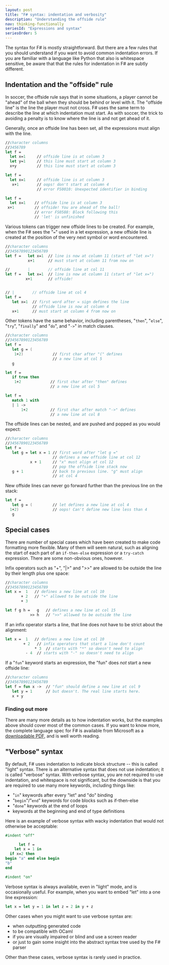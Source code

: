 ```yaml
---
layout: post
title: "F# syntax: indentation and verbosity"
description: "Understanding the offside rule"
nav: thinking-functionally
seriesId: "Expressions and syntax"
seriesOrder: 5
---
```


The syntax for F# is mostly straightforward. But there are a few rules that you should understand if you want to avoid common indentation errors.  If you are familiar with a language like Python that also is whitespace sensitive, be aware that that the rules for indentation in F# are subtly different.

## Indentation and the "offside" rule ##

In soccer, the offside rule says that in some situations, a player cannot be "ahead" of the ball when they should be behind or level with it. The "offside line" is the line the player must not cross. F# uses the same term to describe the line at which indentation must start. As with soccer, the trick to avoiding a penalty is to know where the line is and not get ahead of it.

Generally, once an offside line has been set, all the expressions must align with the line.

```fsharp
//character columns
//3456789
let f = 
  let x=1     // offside line is at column 3
  let y=1     // this line must start at column 3
  x+y         // this line must start at column 3 

let f = 
  let x=1     // offside line is at column 3 
   x+1        // oops! don't start at column 4
              // error FS0010: Unexpected identifier in binding

let f = 
  let x=1    // offside line is at column 3 
 x+1         // offside! You are ahead of the ball!
             // error FS0588: Block following this 
             // 'let' is unfinished
```

Various tokens can trigger new offside lines to be created. For example, when the F# sees the "`=`" used in a let expression, a new offside line is created at the position of the very next symbol or word encountered.

```fsharp
//character columns
//34567890123456789
let f =   let x=1  // line is now at column 11 (start of "let x=")
          x+1      // must start at column 11 from now on

//        |        // offside line at col 11 
let f =   let x=1  // line is now at column 11 (start of "let x=")
         x+1       // offside!


// |        // offside line at col 4
let f =  
   let x=1  // first word after = sign defines the line 
            // offside line is now at column 4
   x+1      // must start at column 4 from now on
```

Other tokens have the same behavior, including parentheses, "`then`", "`else`", "`try`", "`finally`" and "`do`", and "`->`" in match clauses.

```fsharp
//character columns
//34567890123456789
let f = 
   let g = (         
    1+2)             // first char after "(" defines 
                     // a new line at col 5
   g 

let f = 
   if true then
    1+2             // first char after "then" defines 
                    // a new line at col 5

let f = 
   match 1 with 
   | 1 ->
       1+2          // first char after match "->" defines 
                    // a new line at col 8
```

The offside lines can be nested, and are pushed and popped as you would expect:

```fsharp
//character columns
//34567890123456789
let f = 
   let g = let x = 1 // first word after "let g =" 
                     // defines a new offside line at col 12
           x + 1     // "x" must align at col 12
                     // pop the offside line stack now
   g + 1             // back to previous line. "g" must align
                     // at col 4
```

New offside lines can never go forward further than the previous line on the stack:

```fsharp
let f = 
   let g = (         // let defines a new line at col 4
  1+2)               // oops! Can't define new line less than 4
   g 
```

## Special cases ##

There are number of special cases which have been created to make code formatting more flexible.  Many of them will seem natural, such as aligning the start of each part of an `if-then-else` expression or a `try-catch` expression. There are some non-obvious ones, however.

Infix operators such as "+", "|>" and ">>" are allowed to be outside the line by their length plus one space:

```fsharp
//character columns
//34567890123456789
let x =  1   // defines a new line at col 10
       + 2   // "+" allowed to be outside the line
       + 3

let f g h =   g   // defines a new line at col 15
           >> h   // ">>" allowed to be outside the line
```

If an infix operator starts a line, that line does not have to be strict about the alignment:

```fsharp
let x =  1   // defines a new line at col 10
        + 2   // infix operators that start a line don't count
             * 3  // starts with "*" so doesn't need to align
         - 4  // starts with "-" so doesn't need to align
```

If a "`fun`" keyword starts an expression, the "fun" does *not* start a new offside line:

```fsharp
//character columns
//34567890123456789
let f = fun x ->  // "fun" should define a new line at col 9
   let y = 1      // but doesn't. The real line starts here.
   x + y          
```

### Finding out more 

There are many more details as to how indentation works, but the examples above should cover most of the common cases. If you want to know more, the complete language spec for F# is available from Microsoft as a [downloadable PDF](http://research.microsoft.com/en-us/um/cambridge/projects/fsharp/manual/spec.pdf), and is well worth reading.

## "Verbose" syntax

By default, F# uses indentation to indicate block structure -- this is called "light" syntax. There is an alternative syntax that does not use indentation; it is called "verbose" syntax.  With verbose syntax, you are not required to use indentation, and whitespace is not significant, but the downside is that you are required to use many more keywords, including things like:

* "`in`" keywords after every "let" and "do" binding
* "`begin`"/"`end`" keywords for code blocks such as if-then-else
* "`done`" keywords at the end of loops
* keywords at the beginning and end of type definitions

Here is an example of verbose syntax with wacky indentation that would not otherwise be acceptable:

```fsharp
#indent "off"

      let f = 
    let x = 1 in
  if x=2 then 
begin "a" end else begin
"b" 
end

#indent "on"
```

Verbose syntax is always available, even in "light" mode, and is occasionally useful. For example, when you want to embed "let" into a one line expression:

```fsharp
let x = let y = 1 in let z = 2 in y + z
```

Other cases when you might want to use verbose syntax are:

* when outputting generated code
* to be compatible with OCaml
* if you are visually impaired or blind and use a screen reader
* or just to gain some insight into the abstract syntax tree used by the F# parser

Other than these cases, verbose syntax is rarely used in practice.

